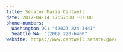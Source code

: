 ```yaml
---
title: Senator Maria Cantwell
date: 2017-04-14 17:57:00 -07:00
phone-numbers:
  Washington DC: "(202) 224-3441"
  Seattle WA: "(206) 220-6400"
website: https://www.cantwell.senate.gov/
---
```


